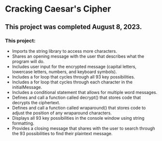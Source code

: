 # Cracking Caesar's Cipher

## This project was completed August 8, 2023.


### This project: 
- Imports the string library to access more characters.
- Shares an opening message with the user that describes what the program will do.
- Includes user input for the encrypted message (capital letters, lowercase letters, numbers, and keyboard symbols).
- Includes a for loop that cycles through all 93 key possibilities.
- Includes a for loop that cycles through each character in the initialMessage.
- Includes a conditional statement that allows for multiple word messages.
- Defines and call a function called decrypt() that stores code that decrypts the ciphertext.
- Defines and call a function called wraparound() that stores code to adjust the position of any wraparound characters.
- Displays all 93 key possibilities in the console window using string formatting.
- Provides a closing message that shares with the user to search through the 93 possibilities to find their plaintext message.

